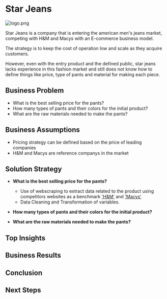 # Star Jeans
![logo.png](https://raw.githubusercontent.com/pmusachio/star_jeans/main/logo.png)

Star Jeans is a company that is entering the american men's jeans market, competing with H&M and Macys with an E-commerce business model.

The strategy is to keep the cost of operation low and scale as they acquire customers.

However, even with the entry product and the defined public, star jeans lacks experience in this fashion market and still does not know how to define things like price, type of pants and material for making each piece.

## Business Problem
- What is the best selling price for the pants?
- How many types of pants and their colors for the initial product?
- What are the raw materials needed to make the pants?

## Business Assumptions
- Pricing strategy can be defined based on the price of leading companies
- H&M and Macys are reference companys in the market

## Solution Strategy
- **What is the best selling price for the pants?**
    - Use of webscraping to extract data related to the product using competitors websites as a benchmark ['H&M'](https://www2.hm.com/en_us/men/products/jeans.html) and ['Macys'](https://www.macys.com/shop/mens-clothing/mens-jeans?id=11221&edge=hybrid)
    - Data Cleaning and Transformation of variables.


- **How many types of pants and their colors for the initial product?**


- **What are the raw materials needed to make the pants?**


## Top Insights


## Business Results


## Conclusion


## Next Steps
